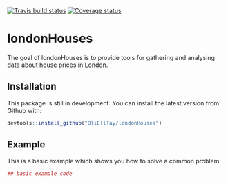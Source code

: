 [![Travis build status](https://travis-ci.org/OliEllTay/londonHouses.svg?branch=master)](https://travis-ci.org/OliEllTay/londonHouses)
[![Coverage status](https://codecov.io/gh/OliEllTay/londonHouses/branch/master/graph/badge.svg)](https://codecov.io/github/OliEllTay/londonHouses?branch=master)
# londonHouses

The goal of londonHouses is to provide tools for gathering and analysing data about house prices in London.

## Installation

This package is still in development. You can install the latest version from Github with:

``` r
devtools::install_github("OliEllTay/londonHouses")
```

## Example

This is a basic example which shows you how to solve a common problem:

``` r
## basic example code
```


